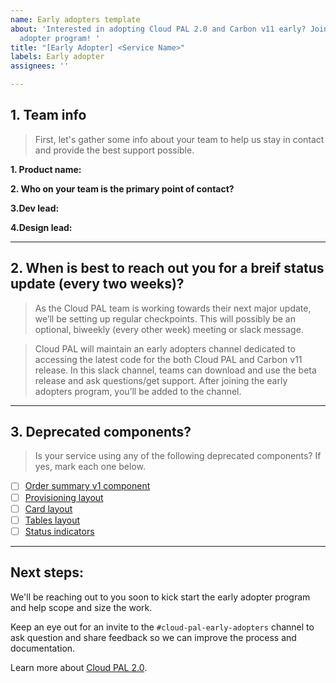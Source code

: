 ```yaml
---
name: Early adopters template
about: 'Interested in adopting Cloud PAL 2.0 and Carbon v11 early? Join the early
  adopter program! '
title: "[Early Adopter] <Service Name>"
labels: Early adopter
assignees: ''

---
```


<!--
We're so excited that you're interested in becoming a release partner! 

To help us get started, please fill out the template below 👇
-->


## 1. Team info

> First, let's gather some info about your team to help us stay in contact and provide the best support possible. 

<!-- Your answer below -->

**1. Product name:** 
<!-- Your answer below -->

**2. Who on your team is the primary point of contact?**
<!-- Name / email -->

**3.Dev lead:**
<!-- Name / email -->

**4.Design lead:** 
<!-- Name / email -->

---

## 2. When is best to reach out you for a breif status update (every two weeks)?
> As the Cloud PAL team is working towards their next major update, we’ll be setting up regular checkpoints. This will possibly be an optional, biweekly (every other week) meeting or slack message.

> Cloud PAL will maintain an early adopters channel dedicated to accessing the latest code for the both Cloud PAL and Carbon v11 release. In this slack channel, teams can download and use the beta release and ask questions/get support. After joining the early adopters program, you’ll be added to the channel.
<!-- List days / time during the week -->

---
## 3. Deprecated components?
> Is your service using any of the following deprecated components? If yes, mark each one below.
- [ ] [Order summary v1 component](https://pages.github.ibm.com/ibmcloud/pal/components/order-summary/usage)
- [ ] [Provisioning layout](https://pages.github.ibm.com/ibmcloud/pal/layouts/provision-about-page/code)
- [ ] [Card layout](https://pages.github.ibm.com/ibmcloud/pal/layouts/card-layout/code)
- [ ] [Tables layout](https://pages.github.ibm.com/ibmcloud/pal/layouts/tables/code)
- [ ] [Status indicators](https://pages.github.ibm.com/ibmcloud/pal/components/status/usage)

---

## Next steps:

We'll be reaching out to you soon to kick start the early adopter program and help scope and size the work. 

Keep an eye out for an invite to the `#cloud-pal-early-adopters` channel to ask question and share feedback so we can improve the process and documentation.

Learn more about [Cloud PAL 2.0](https://pages.github.ibm.com/ibmcloud/pal/cloudpal-v2/overview).
